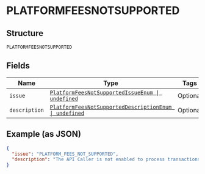 
# PLATFORMFEESNOTSUPPORTED

## Structure

`PLATFORMFEESNOTSUPPORTED`

## Fields

| Name | Type | Tags | Description |
|  --- | --- | --- | --- |
| `issue` | [`PlatformFeesNotSupportedIssueEnum \| undefined`](../../doc/models/platform-fees-not-supported-issue-enum.md) | Optional | - |
| `description` | [`PlatformFeesNotSupportedDescriptionEnum \| undefined`](../../doc/models/platform-fees-not-supported-description-enum.md) | Optional | - |

## Example (as JSON)

```json
{
  "issue": "PLATFORM_FEES_NOT_SUPPORTED",
  "description": "The API Caller is not enabled to process transactions by specifying 'platform_fees'. Please work with your PayPal Account Manager to enable this option for your account."
}
```

